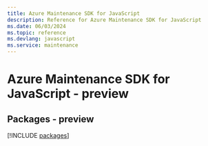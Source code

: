 ```yaml
---
title: Azure Maintenance SDK for JavaScript
description: Reference for Azure Maintenance SDK for JavaScript
ms.date: 06/03/2024
ms.topic: reference
ms.devlang: javascript
ms.service: maintenance
---
```

# Azure Maintenance SDK for JavaScript - preview
## Packages - preview
[!INCLUDE [packages](maintenance-index.md)]